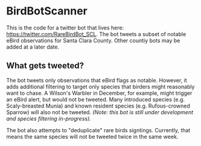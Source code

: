 # BirdBotScanner
This is the code for a twitter bot that lives here: https://twitter.com/RareBirdBot_SCL. The bot tweets a subset of notable eBird observations for Santa Clara County. Other countiy bots may be added at a later date.


## What gets tweeted?
The bot tweets only observations that eBird flags as notable. However, it adds additional filtering to target only species that birders might reasonably want to chase. A Wilson's Warbler in December, for example, might trigger an eBird alert, but would not be tweeted. Many introduced species (e.g. Scaly-breasted Munia) and known resident species (e.g. Rufous-crowned Sparrow) will also not be tweeted. *(Note: this bot is still under development and species filtering in-progress).*

The bot also attempts to "deduplicate" rare birds signtings. Currently, that means the same species will not be tweeted twice in the same week.

